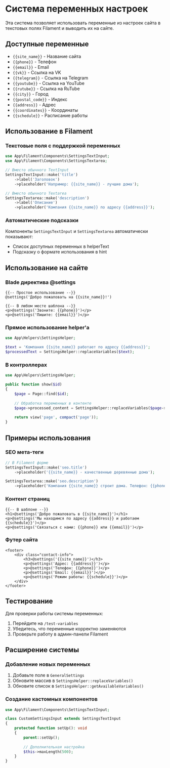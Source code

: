 # Система переменных настроек

Эта система позволяет использовать переменные из настроек сайта в текстовых полях Filament и выводить их на сайте.

## Доступные переменные

- `{{site_name}}` - Название сайта
- `{{phone}}` - Телефон
- `{{email}}` - Email
- `{{vk}}` - Ссылка на VK
- `{{telegram}}` - Ссылка на Telegram
- `{{youtube}}` - Ссылка на YouTube
- `{{rutube}}` - Ссылка на RuTube
- `{{city}}` - Город
- `{{postal_code}}` - Индекс
- `{{address}}` - Адрес
- `{{coordinates}}` - Координаты
- `{{schedule}}` - Расписание работы

## Использование в Filament

### Текстовые поля с поддержкой переменных

```php
use App\Filament\Components\SettingsTextInput;
use App\Filament\Components\SettingsTextarea;

// Вместо обычного TextInput
SettingsTextInput::make('title')
    ->label('Заголовок')
    ->placeholder('Например: {{site_name}} - лучшие дома');

// Вместо обычного Textarea
SettingsTextarea::make('description')
    ->label('Описание')
    ->placeholder('Компания {{site_name}} по адресу {{address}}');
```

### Автоматические подсказки

Компоненты `SettingsTextInput` и `SettingsTextarea` автоматически показывают:
- Список доступных переменных в helperText
- Подсказку о формате использования в hint

## Использование на сайте

### Blade директива @settings

```blade
{{-- Простое использование --}}
@settings('Добро пожаловать на {{site_name}}!')

{{-- В любом месте шаблона --}}
<p>@settings('Звоните: {{phone}}')</p>
<p>@settings('Пишите: {{email}}')</p>
```

### Прямое использование helper'а

```php
use App\Helpers\SettingsHelper;

$text = 'Компания {{site_name}} работает по адресу {{address}}';
$processedText = SettingsHelper::replaceVariables($text);
```

### В контроллерах

```php
use App\Helpers\SettingsHelper;

public function show($id)
{
    $page = Page::find($id);
    
    // Обработка переменных в контенте
    $page->processed_content = SettingsHelper::replaceVariables($page->content);
    
    return view('page', compact('page'));
}
```

## Примеры использования

### SEO мета-теги

```php
// В Filament форме
SettingsTextInput::make('seo.title')
    ->placeholder('{{site_name}} - качественные деревянные дома');

SettingsTextarea::make('seo.description')
    ->placeholder('Компания {{site_name}} строит дома. Телефон: {{phone}}');
```

### Контент страниц

```blade
{{-- В шаблоне --}}
<h1>@settings('Добро пожаловать в {{site_name}}')</h1>
<p>@settings('Мы находимся по адресу {{address}} и работаем {{schedule}}')</p>
<p>@settings('Связаться с нами: {{phone}} или {{email}}')</p>
```

### Футер сайта

```blade
<footer>
    <div class="contact-info">
        <h3>@settings('{{site_name}}')</h3>
        <p>@settings('Адрес: {{address}}')</p>
        <p>@settings('Телефон: {{phone}}')</p>
        <p>@settings('Email: {{email}}')</p>
        <p>@settings('Режим работы: {{schedule}}')</p>
    </div>
</footer>
```

## Тестирование

Для проверки работы системы переменных:

1. Перейдите на `/test-variables`
2. Убедитесь, что переменные корректно заменяются
3. Проверьте работу в админ-панели Filament

## Расширение системы

### Добавление новых переменных

1. Добавьте поле в `GeneralSettings`
2. Обновите массив в `SettingsHelper::replaceVariables()`
3. Обновите список в `SettingsHelper::getAvailableVariables()`

### Создание кастомных компонентов

```php
use App\Filament\Components\SettingsTextInput;

class CustomSettingsInput extends SettingsTextInput
{
    protected function setUp(): void
    {
        parent::setUp();
        
        // Дополнительная настройка
        $this->maxLength(500);
    }
}
```
